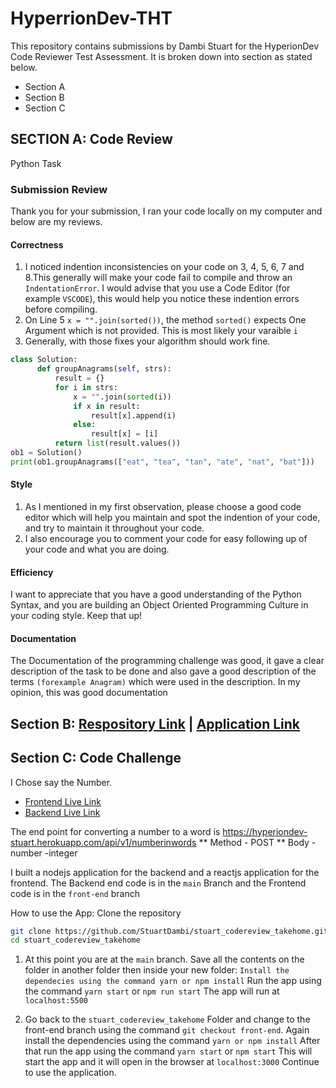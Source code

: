 # HyperrionDev-THT
This repository contains submissions by Dambi Stuart for the HyperionDev Code Reviewer Test Assessment.
It is broken down into section as stated below.
- Section A
- Section B
- Section C

## SECTION A: Code Review
Python Task

### Submission Review
Thank you for your submission, I ran your code locally on my computer and below are my reviews.

#### Correctness
1. I noticed indention inconsistencies on your code on 3, 4, 5, 6, 7 and 8.This generally will make your code fail to compile
and throw an `IndentationError`. I would advise that you use a Code Editor (for example `VSCODE`), this would help you notice
these indention errors before compiling.
2. On Line 5 `x = "".join(sorted())`, the method `sorted()` expects One Argument which is not provided. This is most likely your varaible `i`
3. Generally, with those fixes your algorithm should work fine.

```python
class Solution:
      def groupAnagrams(self, strs):
          result = {}
          for i in strs:
              x = "".join(sorted(i))
              if x in result:
                  result[x].append(i)
              else:
                  result[x] = [i]
          return list(result.values())
ob1 = Solution()
print(ob1.groupAnagrams(["eat", "tea", "tan", "ate", "nat", "bat"]))
```

#### Style
1. As I mentioned in my first observation, please choose a good code editor which will help you maintain and spot
the indention of your code, and try to maintain it throughout your code.
2. I also encourage you to comment your code for easy following up of your code and what you are doing.

#### Efficiency
I want to appreciate that you have a good understanding of the Python Syntax, and you are building an Object Oriented Programming Culture in 
your coding style. Keep that up!

#### Documentation
The Documentation of the programming challenge was good, it gave a clear description of the task to be done
and also gave a good description of the terms `(forexample Anagram)` which were used in the description. In my opinion,
this was good documentation


## Section B: [Respository Link](https://github.com/StuartDambi/hypergadgets) | [Application Link](https://hypergadgets.tech)

## Section C: Code Challenge
I Chose say the Number. 
- [Frontend Live Link](https://stuart-hyperiondev.netlify.app/)
- [Backend Live Link](https://hyperiondev-stuart.herokuapp.com/)


The end point for converting a number to a word is https://hyperiondev-stuart.herokuapp.com/api/v1/numberinwords
** Method - POST
** Body - number -integer

I built a nodejs application for the backend and a reactjs application for the frontend.
The Backend end code is in the `main` Branch and the Frontend code is in the `front-end` branch

How to use the App:
Clone the repository
```bash
git clone https://github.com/StuartDambi/stuart_codereview_takehome.git
cd stuart_codereview_takehome
```
1. At this point you are at the `main` branch.
Save all the contents on the folder in another folder then inside your new folder:
`Install the dependecies using the command yarn or npm install`
Run the app using the command `yarn start` or `npm run start`
The app will run at `localhost:5500`

2. Go back to the `stuart_codereview_takehome` Folder and change to the front-end branch
using the command `git checkout front-end`.
Again install the dependencies using the command `yarn or npm install`
After that run the app using the command `yarn start` or `npm start`
This will start the app and it will open in the browser at `localhost:3000`
Continue to use the application.
